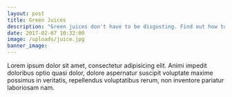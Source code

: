 ```yaml
---
layout: post
title: Green Juices
description: "Green juices don't have to be disgusting. Find out how to make your own."
date: 2017-02-07 10:32:00
image: /uploads/juice.jpg
banner_image: 
---
```



Lorem ipsum dolor sit amet, consectetur adipisicing elit. Animi impedit doloribus optio quasi dolor, dolore aspernatur suscipit voluptate maxime possimus in veritatis, repellendus voluptatibus rerum, non inventore pariatur laboriosam nam.
